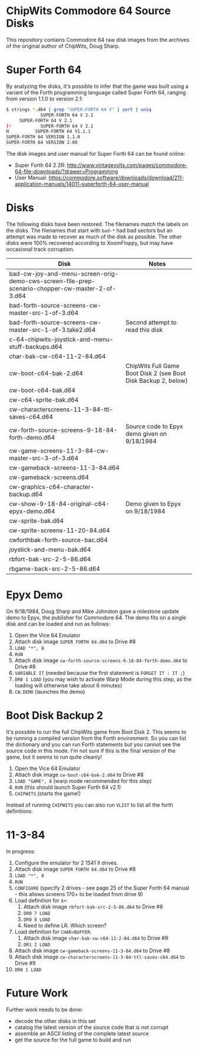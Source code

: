 # ChipWits Commodore 64 Source Disks

This repository contains Commodore 64 raw disk images from the archives
of the original author of ChipWits, Doug Sharp.

# Super Forth 64

By analyzing the disks, it's possible to infer that the game was built using a variant of the Forth programming
language called Super Forth 64, ranging from version 1.1.0 to version 2.1:

```bash
$ strings *.d64 | grep "SUPER-FORTH 64 V" | sort | uniq
             SUPER-FORTH 64 V 2.1 
     SUPER-FORTH 64 V 2.1
)!           SUPER-FORTH 64 V 2.1
H          SUPER-FORTH 64 V1.1.1
SUPER-FORTH 64 VERSION 1.1.0
SUPER-FORTH 64 VERSION 2.08
```

The disk images and user manual for Super Forth 64 can be found online:

* Super Forth 64 2.2R: http://www.vintagevolts.com/pages/commodore-64-file-downloads/?drawer=Programming
* User Manual: https://commodore.software/downloads/download/211-application-manuals/14011-superforth-64-user-manual

# Disks

The following disks have been restored. The filenames match the
labels on the disks. The filenames that start with `bad-*` had bad sectors
but an attempt was made to recover as much of the disk as possible. The
other disks were 100% recovered according to XoomFloppy, but may have
occasional track corruption.

| Disk                                                                                            | Notes                                                          |
|-------------------------------------------------------------------------------------------------|----------------------------------------------------------------|
| bad-cw-joy-and-menu-screen-orig-demo-cws-screen-file-prep-scenario-chopper-cw-master-2-of-3.d64 |                                                                |
| bad-forth-source-screens-cw-master-src-1-of-3.d64                                               |                                                                |
| bad-forth-source-screens-cw-master-src-1-of-3.take2.d64                                         | Second attempt to read this disk                               |
| c-64-chipwits-joystick-and-menu-stuff-backups.d64                                               |                                                                |
| char-bak-cw-c64-11-2-84.d64                                                                     |                                                                |
| cw-boot-c64-bak-2.d64                                                                           | ChipWits Full Game Boot Disk 2 (see Boot Disk Backup 2, below) |
| cw-boot-c64-bak.d64                                                                             |                                                                |
| cw-c64-sprite-bak.d64                                                                           |                                                                |
| cw-characterscreens-11-3-84-ttl-saves-c64.d64                                                   |                                                                |
| cw-forth-source-screens-9-18-84-forth-demo.d64                                                  | Source code to Epyx demo given on 9/18/1984                    |
| cw-game-screens-11-3-84-cw-master-src-3-of-3.d64                                                |                                                                |
| cw-gameback-screens-11-3-84.d64                                                                 |                                                                |
| cw-gameback-screens.d64                                                                         |                                                                |
| cw-graphics-c64-character-backup.d64                                                            |                                                                |
| cw-show-9-18-84-original-c64-epyx-demo.d64                                                      | Demo given to Epyx on 9/18/1984                                |
| cw-sprite-bak.d64                                                                               |                                                                |
| cw-sprite-screens-11-20-84.d64                                                                  |                                                                |
| cwforthbak-forth-source-bac.d64                                                                 |                                                                |
| joystick-and-menu-bak.d64                                                                       |                                                                |
| rbfort-bak-src-2-5-86.d64                                                                       |                                                                |
| rbgame-back-src-2-5-86.d64                                                                      |                                                                |

# Epyx Demo

On 9/18/1984, Doug Sharp and Mike Johnston gave a milestone update demo to
Epyx, the publisher for Commodore 64. The demo fits on a single disk and
can be loaded and run as follows:

1. Open the Vice 64 Emulator
2. Attach disk image `SUPER FORTH 64.d64` to Drive #8
3. `LOAD "*", 8`
4. `RUN`
5. Attach disk image `cw-forth-source-screens-9-18-84-forth-demo.d64` to Drive #8
6. `VARIABLE IT` (needed because the first statement is `FORGET IT : IT ;`)
7. `DR0 1 LOAD` (you may wish to activate Warp Mode during this step, as the loading will otherwise take about 6
minutes)
8. `CW.DEMO` (launches the demo)

# Boot Disk Backup 2

It's possible to run the full ChipWits game from Boot Disk 2. This seems to be running a compiled
version from the Forth environment. So you can list the dictionary and you can run Forth statements
but you cannot see the source code in this mode. I'm not sure if this is the final version of
the game, but it seems to run quite cleanly! 

1. Open the Vice 64 Emulator
2. Attach disk image `cw-boot-c64-bak-2.d64` to Drive #8
3. `LOAD "GAME", 8` (warp mode recommended for this step)
4. `RUN` (this should launch Super Forth 64 v2.1)
5. `CHIPWITS` (starts the game!)

Instead of running `CHIPWITS` you can also run `VLIST` to list all the forth definitions.

# 11-3-84
In progress:
1. Configure the emulator for 2 1541 II drives.
2. Attach disk image `SUPER FORTH 64.d64` to Drive #8
3. `LOAD "*", 8`
4. `RUN`
5. `CONFIGURE` (specify 2 drives - see page 25 of the Super Forth 64 manual - this allows screens 170+ to be loaded from drive 9)
6. Load definition for `$+`:
   1. Attach disk image `rbfort-bak-src-2-5-86.d64` to Drive #8
   2. `DR0 7 LOAD`
   3. `DR0 8 LOAD`
   4. Need to define LR. Which screen?
7. Load definition for `CHAR>BUFFER`:
   1. Attach disk image `char-bak-cw-c64-11-2-84.d64` to Drive #9
   2. `DR1 2 LOAD`
8. Attach disk image `cw-gameback-screens-11-3-84.d64` to Drive #8
9. Attach disk image `cw-characterscreens-11-3-84-ttl-saves-c64.d64` to Drive #9
10. `DR0 1 LOAD`

# Future Work

Further work needs to be done:
* decode the other disks in this set
* catalog the latest version of the source code that is not corrupt
* assemble an ASCII listing of the complete latest source
* get the source for the full game to build and run